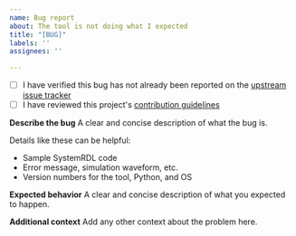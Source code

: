 ```yaml
---
name: Bug report
about: The tool is not doing what I expected
title: "[BUG]"
labels: ''
assignees: ''

---
```


- [ ] I have verified this bug has not already been reported on the [upstream issue tracker](https://github.com/SystemRDL/PeakRDL-regblock/issues)
- [ ] I have reviewed this project's [contribution guidelines](https://github.com/SystemRDL/PeakRDL-regblock-vhdl/blob/main/CONTRIBUTING.md)

**Describe the bug**
A clear and concise description of what the bug is.

Details like these can be helpful:
* Sample SystemRDL code
* Error message, simulation waveform, etc.
* Version numbers for the tool, Python, and OS


**Expected behavior**
A clear and concise description of what you expected to happen.


**Additional context**
Add any other context about the problem here.
